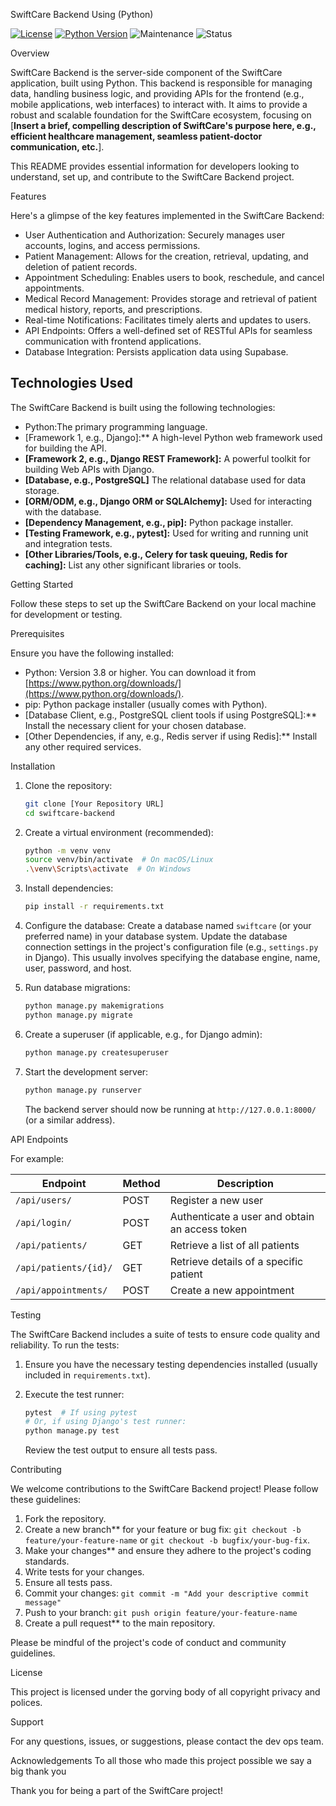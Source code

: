 SwiftCare Backend Using (Python)

[![License](https://img.shields.io/badge/License-MIT-yellow.svg)](https://opensource.org/licenses/MIT)
[![Python Version](https://img.shields.io/badge/Python-3.8+-blue.svg)](https://www.python.org/downloads/)
![Maintenance](https://img.shields.io/maintenance/yes/2025)
![Status](https://img.shields.io/badge/Status-Development-orange)

Overview

SwiftCare Backend is the server-side component of the SwiftCare application, built using Python. This backend is responsible for managing data, handling business logic, and providing APIs for the frontend (e.g., mobile applications, web interfaces) to interact with. It aims to provide a robust and scalable foundation for the SwiftCare ecosystem, focusing on [**Insert a brief, compelling description of SwiftCare's purpose here, e.g., efficient healthcare management, seamless patient-doctor communication, etc.**].

This README provides essential information for developers looking to understand, set up, and contribute to the SwiftCare Backend project.

Features

Here's a glimpse of the key features implemented in the SwiftCare Backend:

* User Authentication and Authorization: Securely manages user accounts, logins, and access permissions.
* Patient Management: Allows for the creation, retrieval, updating, and deletion of patient records.
* Appointment Scheduling: Enables users to book, reschedule, and cancel appointments.
* Medical Record Management: Provides storage and retrieval of patient medical history, reports, and prescriptions.
* Real-time Notifications: Facilitates timely alerts and updates to users.
* API Endpoints: Offers a well-defined set of RESTful APIs for seamless communication with frontend applications.
* Database Integration: Persists application data using Supabase.

## Technologies Used

The SwiftCare Backend is built using the following technologies:

* Python:The primary programming language.
* [Framework 1, e.g., Django]:** A high-level Python web framework used for building the API.
* **[Framework 2, e.g., Django REST Framework]:** A powerful toolkit for building Web APIs with Django.
* **[Database, e.g., PostgreSQL]** The relational database used for data storage.
* **[ORM/ODM, e.g., Django ORM or SQLAlchemy]:** Used for interacting with the database.
* **[Dependency Management, e.g., pip]:** Python package installer.
* **[Testing Framework, e.g., pytest]:** Used for writing and running unit and integration tests.
* **[Other Libraries/Tools, e.g., Celery for task queuing, Redis for caching]:** List any other significant libraries or tools.

Getting Started

Follow these steps to set up the SwiftCare Backend on your local machine for development or testing.

Prerequisites

Ensure you have the following installed:

* Python: Version 3.8 or higher. You can download it from [https://www.python.org/downloads/](https://www.python.org/downloads/).
* pip: Python package installer (usually comes with Python).
* [Database Client, e.g., PostgreSQL client tools if using PostgreSQL]:** Install the necessary client for your chosen database.
* [Other Dependencies, if any, e.g., Redis server if using Redis]:** Install any other required services.

Installation

1.  Clone the repository:
    ```bash
    git clone [Your Repository URL]
    cd swiftcare-backend
    ```

2.  Create a virtual environment (recommended):
    ```bash
    python -m venv venv
    source venv/bin/activate  # On macOS/Linux
    .\venv\Scripts\activate  # On Windows
    ```

3.  Install dependencies:
    ```bash
    pip install -r requirements.txt
    ```

4.  Configure the database:
    Create a database named `swiftcare` (or your preferred name) in your database system.
    Update the database connection settings in the project's configuration file (e.g., `settings.py` in Django). This usually involves specifying the database engine, name, user, password, and host.

5.  Run database migrations:
    ```bash
    python manage.py makemigrations
    python manage.py migrate
    ```

6.  Create a superuser (if applicable, e.g., for Django admin):
    ```bash
    python manage.py createsuperuser
    ```

7.  Start the development server:
    ```bash
    python manage.py runserver
    ```

    The backend server should now be running at `http://127.0.0.1:8000/` (or a similar address).

API Endpoints

For example:

| Endpoint          | Method | Description                                  |
| ----------------- | ------ | -------------------------------------------- |
| `/api/users/`     | POST   | Register a new user                          |
| `/api/login/`     | POST   | Authenticate a user and obtain an access token |
| `/api/patients/`  | GET    | Retrieve a list of all patients              |
| `/api/patients/{id}/` | GET    | Retrieve details of a specific patient       |
| `/api/appointments/` | POST   | Create a new appointment                     |


Testing

The SwiftCare Backend includes a suite of tests to ensure code quality and reliability. To run the tests:

1.  Ensure you have the necessary testing dependencies installed (usually included in `requirements.txt`).
2.  Execute the test runner:
    ```bash
    pytest  # If using pytest
    # Or, if using Django's test runner:
    python manage.py test
    ```

    Review the test output to ensure all tests pass.

Contributing

We welcome contributions to the SwiftCare Backend project! Please follow these guidelines:

1.  Fork the repository.
2.  Create a new branch** for your feature or bug fix: `git checkout -b feature/your-feature-name` or `git checkout -b bugfix/your-bug-fix`.
3.  Make your changes** and ensure they adhere to the project's coding standards.
4.  Write tests for your changes.
5.  Ensure all tests pass.
6.  Commit your changes: `git commit -m "Add your descriptive commit message"`
7.  Push to your branch: `git push origin feature/your-feature-name`
8.  Create a pull request** to the main repository.

Please be mindful of the project's code of conduct and community guidelines.

License

This project is licensed under the gorving body of all copyright privacy and polices.

Support

For any questions, issues, or suggestions, please contact the dev ops team.

Acknowledgements
To all those who made this project possible we say a big thank you 

Thank you for being a part of the SwiftCare project!
